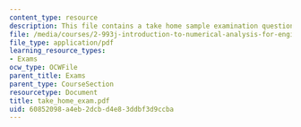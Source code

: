 ```yaml
---
content_type: resource
description: This file contains a take home sample examination questions.
file: /media/courses/2-993j-introduction-to-numerical-analysis-for-engineering-13-002j-spring-2005/60852098a4eb2dcbd4e83ddbf3d9ccba_take_home_exam.pdf
file_type: application/pdf
learning_resource_types:
- Exams
ocw_type: OCWFile
parent_title: Exams
parent_type: CourseSection
resourcetype: Document
title: take_home_exam.pdf
uid: 60852098-a4eb-2dcb-d4e8-3ddbf3d9ccba
---
```

